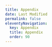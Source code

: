 ```yaml
---
title: Appendix
date: Last Modified
permalink: false
eleventyNavigation:
  key: Appendix
  title: Appendix
  order: 90
---
```

